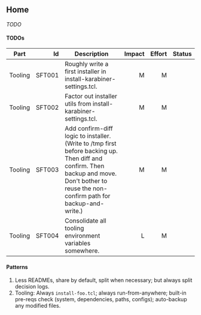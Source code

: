 ## Home

_TODO_

#### TODOs

| Part | Id | Description | Impact | Effort | Status |
| - | -: | - | -: | -: | -: |
| Tooling | SFT001 | Roughly write a first installer in install-karabiner-settings.tcl. | M | M | |
| Tooling | SFT002 | Factor out installer utils from install-karabiner-settings.tcl. | M | M | |
| Tooling | SFT003 | Add confirm-diff logic to installer. (Write to /tmp first before backing up. Then diff and confirm. Then backup and move. Don't bother to reuse the non-confirm path for backup-and-write.) | M | M | |
| Tooling | SFT004 | Consolidate all tooling environment variables somewhere. | L | M | |

#### Patterns

1. Less READMEs, share by default, split when necessary; but always split decision logs.
1. Tooling: Always `install-foo.tcl`; always run-from-anywhere; built-in pre-reqs check (system, dependencies, paths, configs); auto-backup any modified files.
